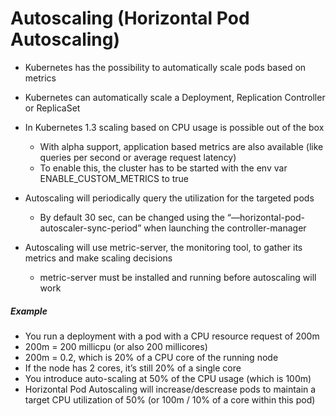 # Autoscaling (Horizontal Pod Autoscaling)

* Kubernetes has the possibility to automatically scale pods based on metrics
* Kubernetes can automatically scale a Deployment, Replication Controller or ReplicaSet
* In Kubernetes 1.3 scaling based on CPU usage is possible out of the box

  * With alpha support, application based metrics are also available (like queries per second or average request latency)
  * To enable this, the cluster has to be started with the env var ENABLE_CUSTOM_METRICS to true


* Autoscaling will periodically query the utilization for the targeted pods
  * By default 30 sec, can be changed using the “—horizontal-pod-autoscaler-sync-period” when launching the controller-manager
* Autoscaling will use metric-server, the monitoring tool, to gather its metrics and make scaling decisions
  * metric-server must be installed and running before autoscaling will work

##### Example
* You run a deployment with a pod with a CPU resource request of 200m
* 200m = 200 millicpu (or also 200 millicores)
* 200m = 0.2, which is 20% of a CPU core of the running node
* If the node has 2 cores, it’s still 20% of a single core
* You introduce auto-scaling at 50% of the CPU usage (which is 100m)
* Horizontal Pod Autoscaling will increase/descrease pods to maintain a
target CPU utilization of 50% (or 100m / 10% of a core within this pod)